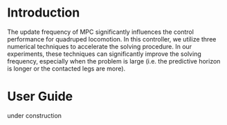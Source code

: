 # Introduction
The update frequency of MPC significantly influences the control performance for quadruped locomotion. In this controller, we utilize three numerical techniques to accelerate the solving procedure. In our experiments, these techniques can significantly improve the solving frequency, especially when the problem is large (i.e. the predictive horizon is longer or the contacted legs are more). 

# User Guide
under construction


